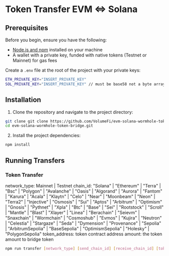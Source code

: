# Token Transfer EVM <=> Solana

## Prerequisites

Before you begin, ensure you have the following:

 - [Node.js and npm](https://docs.npmjs.com/downloading-and-installing-node-js-and-npm) installed on your machine
 - A wallet with a private key, funded with native tokens (Testnet or Mainnet) for gas fees

Create a `.env` file at the root of the project with your private keys:

```bash
ETH_PRIVATE_KEY="INSERT_PRIVATE_KEY"
SOL_PRIVATE_KEY="INSERT_PRIVATE_KEY" // must be base58 not a byte array!
```

## Installation

1. Clone the repository and navigate to the project directory:

```bash
git clone git clone https://github.com/VolumeFi/evm-solana-wormhole-token-bridge.git
cd evm-solana-wormhole-token-bridge.git
```

2. Install the project dependencies:

```bash
npm install
```

## Running Transfers

### Token Transfer

network_type: Mainnet | Testnet
chain_id: "Solana" | "Ethereum" | "Terra" | "Bsc" | "Polygon" | "Avalanche" | "Oasis" | "Algorand" | "Aurora" | "Fantom" | "Karura" | "Acala" | "Klaytn" | "Celo" | "Near" | "Moonbeam" | "Neon" | "Terra2" | "Injective" | "Osmosis" | "Sui" | "Aptos" | "Arbitrum" | "Optimism" | "Gnosis" | "Pythnet" | "Xpla" | "Btc" | "Base" | "Sei" | "Rootstock" | "Scroll" | "Mantle" | "Blast" | "Xlayer" | "Linea" | "Berachain" | "Seievm" | "Snaxchain" | "Wormchain" | "Cosmoshub" | "Evmos" | "Kujira" | "Neutron" | "Celestia" | "Stargaze" | "Seda" | "Dymension" | "Provenance" | "Sepolia" | "ArbitrumSepolia" | "BaseSepolia" | "OptimismSepolia" | "Holesky" | "PolygonSepolia"
token_address: token contract address
amount: the token amount to bridge token

```bash
npm run transfer [network_type] [send_chain_id] [receive_chain_id] [token_address] [amount]
```

